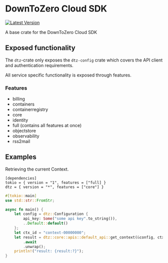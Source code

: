 # DownToZero Cloud SDK

[![Latest Version](https://img.shields.io/crates/v/dtz.svg)](https://crates.io/crates/dtz)

A base crate for the DownToZero Cloud SDK

## Exposed functionality

The `dtz`-crate only exposes the `dtz-config` crate which covers the API client and authentication requirements.

All service specific functionality is exposed through features.

### Features

* billing
* containers
* containerregistry
* core
* identity
* full (contains all features at once)
* objectstore
* observability
* rss2mail

## Examples

Retrieving the current Context.

```
[dependencies]
tokio = { version = "1", features = ["full] }
dtz = { version = "*", features = ["core"] }
```

```rust
#[tokio::main]
use std::str::FromStr;

async fn main() {
    let config = dtz::Configuration {
        api_key: Some("some api key".to_string()),
        ..Default::default()
    };
    let ctx_id = "context-00000000";
    let result = dtz::core::apis::default_api::get_context(&config, ctx_id)
        .await
        .unwrap();
    println!("result: {result:?}");
}
```
